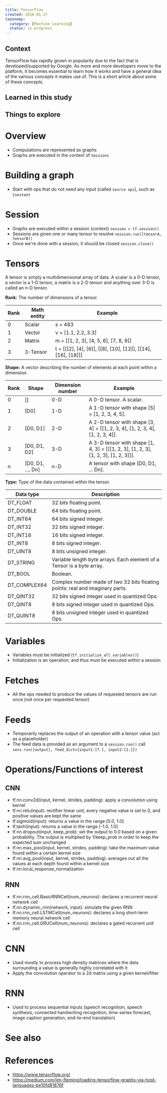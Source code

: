 ```yaml
---
title: TensorFlow
created: 2016-01-27
taxonomy:
  category: [Machine Learning]
  status: in progress
---
```


## Context

TensorFlow has rapidly grown in popularity due to the fact that is developed/supported by Google. As more and more developers move to the platform, it becomes essential to learn how it works and have a general idea of the various concepts it makes use of. This is a short article about some of these concepts.

## Learned in this study

## Things to explore

# Overview

* Computations are represented as graphs
* Graphs are executed in the context of `Sessions`

# Building a graph
* Start with ops that do not need any input (called `source ops`), such as `Constant`

# Session
* Graphs are executed within a session (context)
	`session = tf.session()`
* Sessions are given one or many tensor to resolve
	`session.run([tensorA, tensorB])`
* Once we're done with a session, it should be closed
	`session.close()`

# Tensors
A tensor is simply a multidimensional array of data. A scalar is a 0-D tensor, a vector is a 1-D tensor, a matrix is a 2-D tensor and anything over 3-D is called an n-D tensor.

**Rank:** The number of dimensions of a tensor.

| Rank | Math entity | Example |
|------|-------------|---------|
| 0    | Scalar      | s = 483 |
| 1    | Vector      | v = [1.1, 2.2, 3.3] |
| 2    | Matrix      | m = [[1, 2, 3], [4, 5, 6], [7, 8, 9]] |
| 3    | 3-Tensor    | t = [[[2], [4], [6]], [[8], [10], [12]], [[14], [16], [18]]] |

**Shape:** A vector describing the number of elements at each point within a dimension.

| Rank | Shape | Dimension number | Example |
|------|-------|------------------|---------|
| 0    | [] | 0-D | A 0-D tensor. A scalar. |
| 1    | [D0] | 1-D | A 1-D tensor with shape [5] = [1, 2, 3, 4, 5]. |
| 2    | [D0, D1] | 2-D | A 2-D tensor with shape [3, 4] = [[1, 2, 3, 4], [1, 2, 3, 4], [1, 2, 3, 4]]. |
| 3    | [D0, D1, D2] | 3-D | A 3-D tensor with shape [1, 4, 3] = [[[1, 2, 3], [1, 2, 3], [1, 2, 3], [1, 2, 3]]]. |
| n    | [D0, D1, ..., Dn] | n-D | A tensor with shape [D0, D1, ... Dn]. |

**Type:** Type of the data contained within the tensor.

| Data type | Description |
|-----------|-------------|
| DT_FLOAT | 32 bits floating point. |
| DT_DOUBLE | 64 bits floating point. |
| DT_INT64 | 64 bits signed integer. |
| DT_INT32 | 32 bits signed integer. |
| DT_INT16 | 16 bits signed integer. |
| DT_INT8 | 8 bits signed integer. |
| DT_UINT8 | 8 bits unsigned integer. |
| DT_STRING | Variable length byte arrays. Each element of a Tensor is a byte array. |
| DT_BOOL | Boolean. |
| DT_COMPLEX64 | Complex number made of two 32 bits floating points: real and imaginary parts. |
| DT_QINT32 | 32 bits signed integer used in quantized Ops. |
| DT_QINT8 | 8 bits signed integer used in quantized Ops. |
| DT_QUINT8 | 8 bits unsigned integer used in quantized Ops. |

# Variables
* Variables must be initialized (`tf.initialize_all_variables()`)
* Initialization is an operation, and thus must be executed within a session

# Fetches
* All the ops needed to produce the values of requested tensors are run once (not once per requested tensor)

# Feeds
* Temporarily replaces the output of an operation with a tensor value (act as a placeholder)
* The feed data is provided as an argument to a `session.run()` call
	`sess.run([output], feed_dict={input1:[7.], input2:[2.]})`

# Operations/Functions of interest
## CNN
* tf.nn.conv2d(input, kernel, strides, padding): apply a convolution using kernel
* tf.nn.relu(input): rectifier linear unit, every negative value is set to 0, and positive values are kept the same
* tf.sigmoid(input): returns a value in the range [0.0, 1.0]
* tf.tanh(input): returns a value in the range [-1.0, 1.0]
* tf.nn.dropout(input, keep_prob): set the output to 0.0 based on a given probability. The output is multiplied by 1/keep_prob in order to keep the expected sum unchanged
* tf.nn.max_pool(input, kernel, strides, padding): take the maximum value found within a certain kernel size
* tf.nn.avg_pool(input, kernel, strides, padding): averages out all the values at each depth found within a kernel size
* tf.nn.local_response_normalization

## RNN
* tf.nn.rnn_cell.BasicRNNCell(num_neurons): declares a recurrent neural network cell
* tf.nn.dynamic_rnn(network, input): simulate the given RNN
* tf.nn.rnn_cell.LSTMCell(num_neurons): declares a long short-term memory neural network cell
* tf.nn.rnn_cell.GRUCell(num_neurons): declares a gated recurrent unit cell

# CNN
* Used mostly to process high density matrices where the data surrounding a value is generally highly correlated with it
* Apply the convolution operator to a 2d matrix using a given kernel/filter

# RNN
* Used to process sequential inputs (speech recognition, speech synthesis, connected handwriting recognition, time-series forecast, image caption generation, end-to-end translation)

# See also

# References
* https://www.tensorflow.org/
* https://medium.com/jim-fleming/loading-tensorflow-graphs-via-host-languages-be10fd81876f

